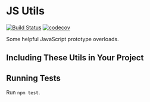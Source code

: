 # JS Utils
[![Build Status](https://travis-ci.org/sumnerevans/js-utils.svg?branch=master)](https://travis-ci.org/sumnerevans/js-utils)
[![codecov](https://codecov.io/gh/sumnerevans/js-utils/branch/master/graph/badge.svg)](https://codecov.io/gh/sumnerevans/js-utils)

Some helpful JavaScript prototype overloads.

## Including These Utils in Your Project


## Running Tests
Run `npm test`.
